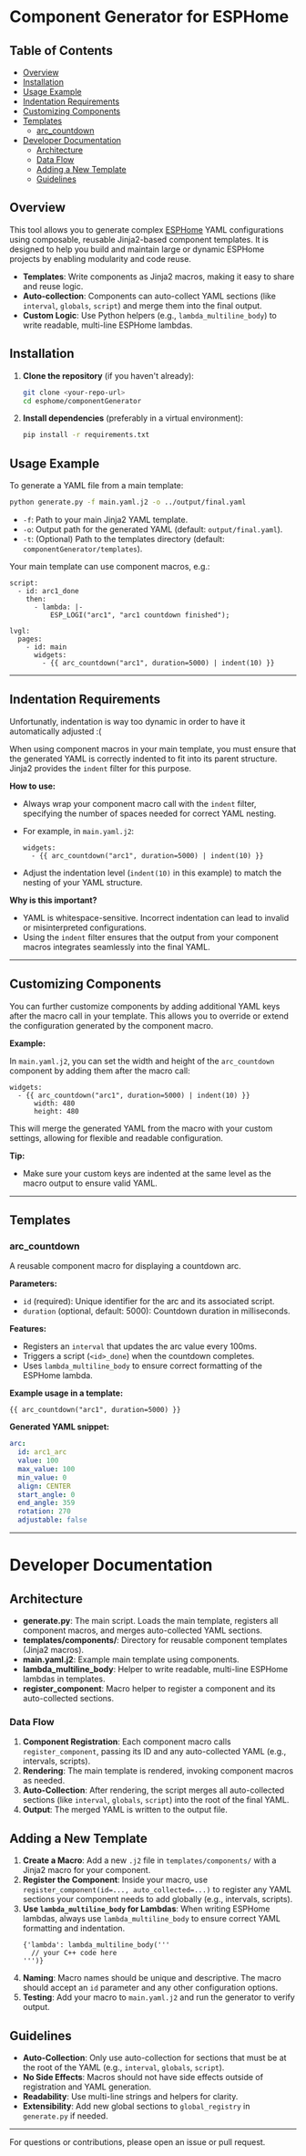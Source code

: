 # Component Generator for ESPHome

## Table of Contents

- [Overview](#overview)
- [Installation](#installation)
- [Usage Example](#usage-example)
- [Indentation Requirements](#indentation-requirements)
- [Customizing Components](#customizing-components)
- [Templates](#templates)
  - [arc_countdown](#arc_countdown)
- [Developer Documentation](#developer-documentation)
  - [Architecture](#architecture)
  - [Data Flow](#data-flow)
  - [Adding a New Template](#adding-a-new-template)
  - [Guidelines](#guidelines)

## Overview

This tool allows you to generate complex [ESPHome](https://esphome.io/) YAML configurations using composable, reusable Jinja2-based component templates. It is designed to help you build and maintain large or dynamic ESPHome projects by enabling modularity and code reuse.

- **Templates**: Write components as Jinja2 macros, making it easy to share and reuse logic.
- **Auto-collection**: Components can auto-collect YAML sections (like `interval`, `globals`, `script`) and merge them into the final output.
- **Custom Logic**: Use Python helpers (e.g., `lambda_multiline_body`) to write readable, multi-line ESPHome lambdas.

## Installation

1. **Clone the repository** (if you haven't already):
   ```sh
   git clone <your-repo-url>
   cd esphome/componentGenerator
   ```
2. **Install dependencies** (preferably in a virtual environment):
   ```sh
   pip install -r requirements.txt
   ```

## Usage Example

To generate a YAML file from a main template:

```sh
python generate.py -f main.yaml.j2 -o ../output/final.yaml
```

- `-f`: Path to your main Jinja2 YAML template.
- `-o`: Output path for the generated YAML (default: `output/final.yaml`).
- `-t`: (Optional) Path to the templates directory (default: `componentGenerator/templates`).

Your main template can use component macros, e.g.:

```jinja-yaml
script:
  - id: arc1_done
    then:
      - lambda: |-
          ESP_LOGI("arc1", "arc1 countdown finished");

lvgl:
  pages:
    - id: main
      widgets:
        - {{ arc_countdown("arc1", duration=5000) | indent(10) }}
```

---

## Indentation Requirements

Unfortunatly, indentation is way too dynamic in order to have it automatically adjusted :(

When using component macros in your main template, you must ensure that the generated YAML is correctly indented to fit into its parent structure. Jinja2 provides the `indent` filter for this purpose.

**How to use:**

- Always wrap your component macro call with the `indent` filter, specifying the number of spaces needed for correct YAML nesting.
- For example, in `main.yaml.j2`:

  ```jinja
  widgets:
    - {{ arc_countdown("arc1", duration=5000) | indent(10) }}
  ```

- Adjust the indentation level (`indent(10)` in this example) to match the nesting of your YAML structure.

**Why is this important?**

- YAML is whitespace-sensitive. Incorrect indentation can lead to invalid or misinterpreted configurations.
- Using the `indent` filter ensures that the output from your component macros integrates seamlessly into the final YAML.

---

## Customizing Components

You can further customize components by adding additional YAML keys after the macro call in your template. This allows you to override or extend the configuration generated by the component macro.

**Example:**

In `main.yaml.j2`, you can set the width and height of the `arc_countdown` component by adding them after the macro call:

```jinja-yaml
widgets:
  - {{ arc_countdown("arc1", duration=5000) | indent(10) }}
      width: 480
      height: 480
```

This will merge the generated YAML from the macro with your custom settings, allowing for flexible and readable configuration.

**Tip:**
- Make sure your custom keys are indented at the same level as the macro output to ensure valid YAML.

---

## Templates

### arc_countdown

A reusable component macro for displaying a countdown arc.

**Parameters:**
- `id` (required): Unique identifier for the arc and its associated script.
- `duration` (optional, default: 5000): Countdown duration in milliseconds.

**Features:**
- Registers an `interval` that updates the arc value every 100ms.
- Triggers a script (`<id>_done`) when the countdown completes.
- Uses `lambda_multiline_body` to ensure correct formatting of the ESPHome lambda.

**Example usage in a template:**
```jinja
{{ arc_countdown("arc1", duration=5000) }}
```

**Generated YAML snippet:**
```yaml
arc:
  id: arc1_arc
  value: 100
  max_value: 100
  min_value: 0
  align: CENTER
  start_angle: 0
  end_angle: 359
  rotation: 270
  adjustable: false
```

---

# Developer Documentation

## Architecture

- **generate.py**: The main script. Loads the main template, registers all component macros, and merges auto-collected YAML sections.
- **templates/components/**: Directory for reusable component templates (Jinja2 macros).
- **main.yaml.j2**: Example main template using components.
- **lambda_multiline_body**: Helper to write readable, multi-line ESPHome lambdas in templates.
- **register_component**: Macro helper to register a component and its auto-collected sections.

### Data Flow

1. **Component Registration**: Each component macro calls `register_component`, passing its ID and any auto-collected YAML (e.g., intervals, scripts).
2. **Rendering**: The main template is rendered, invoking component macros as needed.
3. **Auto-Collection**: After rendering, the script merges all auto-collected sections (like `interval`, `globals`, `script`) into the root of the final YAML.
4. **Output**: The merged YAML is written to the output file.

## Adding a New Template

1. **Create a Macro**: Add a new `.j2` file in `templates/components/` with a Jinja2 macro for your component.
2. **Register the Component**: Inside your macro, use `register_component(id=..., auto_collected=...)` to register any YAML sections your component needs to add globally (e.g., intervals, scripts).
3. **Use `lambda_multiline_body` for Lambdas**: When writing ESPHome lambdas, always use `lambda_multiline_body` to ensure correct YAML formatting and indentation.
   ```jinja
   {'lambda': lambda_multiline_body('''
     // your C++ code here
   ''')}
   ```
4. **Naming**: Macro names should be unique and descriptive. The macro should accept an `id` parameter and any other configuration options.
5. **Testing**: Add your macro to `main.yaml.j2` and run the generator to verify output.

## Guidelines

- **Auto-Collection**: Only use auto-collection for sections that must be at the root of the YAML (e.g., `interval`, `globals`, `script`).
- **No Side Effects**: Macros should not have side effects outside of registration and YAML generation.
- **Readability**: Use multi-line strings and helpers for clarity.
- **Extensibility**: Add new global sections to `global_registry` in `generate.py` if needed.

---

For questions or contributions, please open an issue or pull request.
